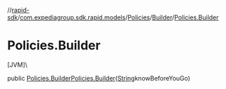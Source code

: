 //[rapid-sdk](../../../../index.md)/[com.expediagroup.sdk.rapid.models](../../index.md)/[Policies](../index.md)/[Builder](index.md)/[Policies.Builder](-policies.-builder.md)

# Policies.Builder

[JVM]\

public [Policies.Builder](index.md)[Policies.Builder](-policies.-builder.md)([String](https://docs.oracle.com/javase/8/docs/api/java/lang/String.html)knowBeforeYouGo)
